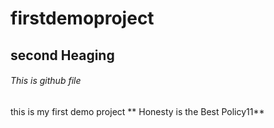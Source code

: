 # firstdemoproject
## second Heaging
######    This is github file
this is my first demo project
** Honesty is the Best Policy11**


